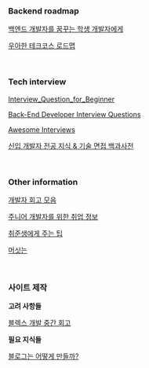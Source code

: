 ### Backend roadmap

[백엔드 개발자를 꿈꾸는 학생 개발자에게](https://d2.naver.com/news/3435170)

[우아한 테크코스 로드맵](https://github.com/woowacourse/roadmap)

<br>

### Tech interview

[Interview_Question_for_Beginner](https://github.com/JaeYeopHan/Interview_Question_for_Beginner)

[Back-End Developer Interview Questions](https://github.com/arialdomartini/Back-End-Developer-Interview-Questions)

[Awesome Interviews](https://github.com/MaximAbramchuck/awesome-interview-questions)

[신입 개발자 전공 지식 & 기술 면접 백과사전](https://gyoogle.dev/blog/)

<br>

### Other information

[개발자 회고 모음](https://github.com/oaksong/developers-retrospective)

[주니어 개발자를 위한 취업 정보](https://github.com/jojoldu/junior-recruit-scheduler)

[취준생에게 주는 팁](https://twitter.com/euncho__/status/1351880560256319489)

[머싯는 ](https://www.notion.so/Wonny-e64e2e55653c4d8b8b632118b36bdd72)

<br>

### 사이트 제작

**고려 사항들**

[블렉스 개발 중간 회고](https://blex.me/@baealex/blex)

**필요 지식들**

[블로그는 어떻게 만들까?](https://blex.me/@baealex/%EB%B8%94%EB%A1%9C%EA%B7%B8%EB%8A%94-%EC%96%B4%EB%96%BB%EA%B2%8C-%EB%A7%8C%EB%93%A4%EA%B9%8C)
